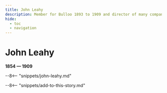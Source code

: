```yaml
---
title: John Leahy
description: Member for Bulloo 1893 to 1909 and director of many companies
hide:
  - toc
  - navigation 
---
```


# John Leahy

**1854 — 1909**

--8<-- "snippets/john-leahy.md"

--8<-- "snippets/add-to-this-story.md"